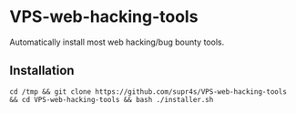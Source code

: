 # VPS-web-hacking-tools

Automatically install most web hacking/bug bounty tools.

## Installation 

```
cd /tmp && git clone https://github.com/supr4s/VPS-web-hacking-tools && cd VPS-web-hacking-tools && bash ./installer.sh
```
